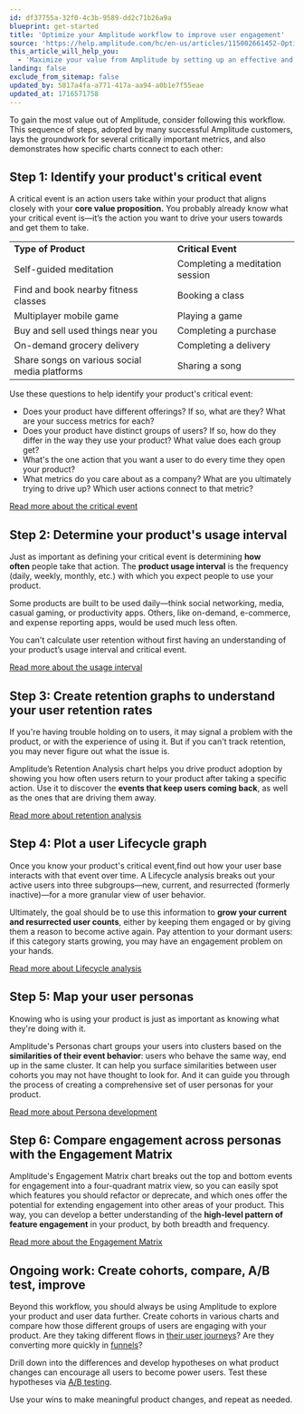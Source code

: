 ```yaml
---
id: df37755a-32f0-4c3b-9589-dd2c71b26a9a
blueprint: get-started
title: 'Optimize your Amplitude workflow to improve user engagement'
source: 'https://help.amplitude.com/hc/en-us/articles/115002661452-Optimize-your-Amplitude-workflow-to-improve-user-engagement'
this_article_will_help_you:
  - 'Maximize your value from Amplitude by setting up an effective and efficient workflow'
landing: false
exclude_from_sitemap: false
updated_by: 5817a4fa-a771-417a-aa94-a0b1e7f55eae
updated_at: 1716571758
---
```

To gain the most value out of Amplitude, consider following this workflow. This sequence of steps, adopted by many successful Amplitude customers, lays the groundwork for several critically important metrics, and also demonstrates how specific charts connect to each other:

## Step 1: Identify your product's critical event

A critical event is an action users take within your product that aligns closely with your **core value proposition.** You probably already know what your critical event is—it’s the action you want to drive your users towards and get them to take.

|  |  |
| --- | --- |
| **Type of Product** | **Critical Event** |
| Self-guided meditation | Completing a meditation session |
| Find and book nearby fitness classes | Booking a class |
| Multiplayer mobile game | Playing a game |
| Buy and sell used things near you | Completing a purchase |
| On-demand grocery delivery | Completing a delivery |
| Share songs on various social media platforms | Sharing a song |

Use these questions to help identify your product's critical event:

* Does your product have different offerings? If so, what are they? What are your success metrics for each?
* Does your product have distinct groups of users? If so, how do they differ in the way they use your product? What value does each group get?
* What's the one action that you want a user to do every time they open your product?
* What metrics do you care about as a company? What are you ultimately trying to drive up? Which user actions connect to that metric?

[Read more about the critical event](https://blog.amplitude.com/user-retention-app-critical-event)

## Step 2: Determine your product's usage interval

Just as important as defining your critical event is determining **how often** people take that action. The **product usage interval** is the frequency (daily, weekly, monthly, etc.) with which you expect people to use your product. 

Some products are built to be used daily—think social networking, media, casual gaming, or productivity apps. Others, like on-demand, e-commerce, and expense reporting apps, would be used much less often.

You can't calculate user retention without first having an understanding of your product’s usage interval and critical event. 

[Read more about the usage interval](/docs/analytics/charts/funnel-analysis/funnel-analysis-interpret) 

## Step 3: Create retention graphs to understand your user retention rates

If you're having trouble holding on to users, it may signal a problem with the product, or with the experience of using it. But if you can't track retention, you may never figure out what the issue is.

Amplitude’s Retention Analysis chart helps you drive product adoption by showing you how often users return to your product after taking a specific action. Use it to discover the **events that keep users coming back**, as well as the ones that are driving them away.

[Read more about retention analysis](/docs/analytics/charts/retention-analysis/retention-analysis-build) 

## Step 4: Plot a user Lifecycle graph

Once you know your product's critical event,find out how your user base interacts with that event over time. A Lifecycle analysis breaks out your active users into three subgroups—new, current, and resurrected (formerly inactive)—for a more granular view of user behavior. 

Ultimately, the goal should be to use this information to **grow your current and resurrected user counts**, either by keeping them engaged or by giving them a reason to become active again. Pay attention to your dormant users: if this category starts growing, you may have an engagement problem on your hands.

[Read more about Lifecycle analysis](/docs/analytics/charts/lifecycle) 

## Step 5: Map your user personas

Knowing who is using your product is just as important as knowing what they're doing with it.

Amplitude's Personas chart groups your users into clusters based on the **similarities of their event behavior**: users who behave the same way, end up in the same cluster. It can help you surface similarities between user cohorts you may not have thought to look for. And it can guide you through the process of creating a comprehensive set of user personas for your product.

[Read more about Persona development](/docs/analytics/charts/personas/personas-clustering) 

## Step 6: Compare engagement across personas with the Engagement Matrix

Amplitude's Engagement Matrix chart breaks out the top and bottom events for engagement into a four-quadrant matrix view, so you can easily spot which features you should refactor or deprecate, and which ones offer the potential for extending engagement into other areas of your product. This way, you can develop a better understanding of the **high-level pattern of feature engagement** in your product, by both breadth and frequency. 

[Read more about the Engagement Matrix](/docs/analytics/charts/engagement-matrix)

## Ongoing work: Create cohorts, compare, A/B test, improve

Beyond this workflow, you should always be using Amplitude to explore your product and user data further. Create cohorts in various charts and compare how those different groups of users are engaging with your product. Are they taking different flows in [their user journeys](/docs/analytics/charts/journeys/journeys-understand-paths)? Are they converting more quickly in [funnels](/docs/analytics/charts/funnel-analysis/funnel-analysis-build)?

Drill down into the differences and develop hypotheses on what product changes can encourage all users to become power users. Test these hypotheses via [A/B testing](/docs/get-started/analyze-a-b-test-results).

Use your wins to make meaningful product changes, and repeat as needed.